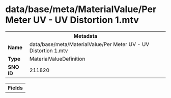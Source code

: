 <h1>data/base/meta/MaterialValue/Per Meter UV - UV Distortion 1.mtv</h1><table><tr><th colspan="100%">Metadata</th></tr><tr><td><b>Name</b></td><td>data/base/meta/MaterialValue/Per Meter UV - UV Distortion 1.mtv</td></tr><tr><td><b>Type</b></td><td>MaterialValueDefinition</td></tr><tr><td><b>SNO ID</b></td><td>211820</td></tr></table>

<table><tr><th colspan="100%">Fields</th></tr></table>

